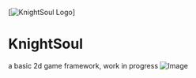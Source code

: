[![KnightSoul Logo](https://github.com/WeakKnight/KnightSoul/blob/master/logo.png)]
# KnightSoul
a basic 2d game framework, work in progress
![Image](https://github.com/WeakKnight/KnightSoul/blob/master/KnightSoulShot.png?raw=true)